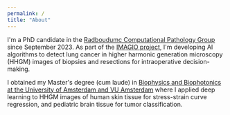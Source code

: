```yaml
---
permalink: /
title: "About"
---
```


I'm a PhD candidate in the [Radboudumc Computational Pathology Group](https://computationalpathologygroup.eu) since September 2023.
As part of the [IMAGIO project](https://imagioproject.eu/), I'm developing AI algorithms to detect lung cancer in higher harmonic generation microscopy (HHGM) images of biopsies and resections for intraoperative decision-making.

I obtained my Master's degree (cum laude) in [Biophysics and Biophotonics at the University of Amsterdam and VU Amsterdam](https://www.uva.nl/shared-content/programmas/en/masters/physics-and-astronomy-biophysics-and-biophotonics/biophysics-and-biophotonics.html) where I applied deep learning to HHGM images of human skin tissue for stress-strain curve regression, and pediatric brain tissue for tumor classification.
